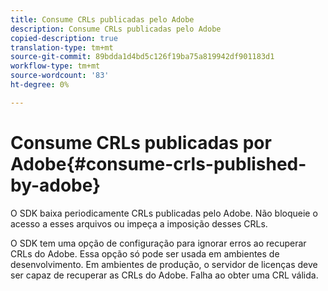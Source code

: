```yaml
---
title: Consume CRLs publicadas pelo Adobe
description: Consume CRLs publicadas pelo Adobe
copied-description: true
translation-type: tm+mt
source-git-commit: 89bdda1d4bd5c126f19ba75a819942df901183d1
workflow-type: tm+mt
source-wordcount: '83'
ht-degree: 0%

---
```



# Consume CRLs publicadas por Adobe{#consume-crls-published-by-adobe}

O SDK baixa periodicamente CRLs publicadas pelo Adobe. Não bloqueie o acesso a esses arquivos ou impeça a imposição desses CRLs.

O SDK tem uma opção de configuração para ignorar erros ao recuperar CRLs do Adobe. Essa opção só pode ser usada em ambientes de desenvolvimento. Em ambientes de produção, o servidor de licenças deve ser capaz de recuperar as CRLs do Adobe. Falha ao obter uma CRL válida.
